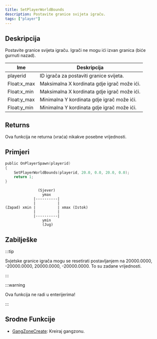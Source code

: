 ```yaml
---
title: SetPlayerWorldBounds
description: Postavite granice svijeta igraču.
tags: ["player"]
---
```


## Deskripcija

Postavite granice svijeta igraču. Igrači ne mogu ići izvan granica (biće gurnuti nazad).

| Ime         | Deskripcija                                 |
| ----------- | ------------------------------------------- |
| playerid    | ID igrača za postaviti granice svijeta.     |
| Float:x_max | Maksimalna X kordinata gdje igrač može ići. |
| Float:x_min | Maksimalna X kordinata gdje igrač može ići. |
| Float:y_max | Minimalna Y kordinata gdje igrač može ići.  |
| Float:y_min | Minimalna Y kordinata gdje igrač može ići.  |

## Returns

Ova funkcija ne returna (vraća) nikakve posebne vrijednosti.

## Primjeri

```c
public OnPlayerSpawn(playerid)
{
    SetPlayerWorldBounds(playerid, 20.0, 0.0, 20.0, 0.0);
    return 1;
}
```

```
               (Sjever)
                 ymax
             |----------|
             |          |
(Zapad) xmin |          | xmax (Istok)
             |          |
             |----------|
                 ymin
                 (Jug)
```

## Zabilješke

:::tip

Svjetske granice igrača mogu se resetirati postavljanjem na 20000.0000, -20000.0000, 20000.0000, -20000.0000. To su zadane vrijednosti.

:::

:::warning

Ova funkcija ne radi u enterijerima!

:::

## Srodne Funkcije

- [GangZoneCreate](GangZoneCreate): Kreiraj gangzonu.

